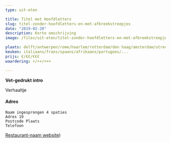 ```yaml
---
type: uit-eten

title: Titel met Hoofdletters
slug: titel-zonder-hoofdletters-en-met-afbreekstreepjes
date: "2019-02-20"
description: Korte omschrijving
image: /files/uit-eten/titel-zonder-hoofdletters-en-met-afbreekstreepjes.jpg

plaats: delft/antwerpen/rome/haarlem/rotterdam/den haag/amsterdam/utrecht/...
keuken: italiaans/frans/spaans/afrikaans/portugees/...
prijs: €/€€/€€€
waardering: +/++/+++

---
```


**Vet-gedrukt intro**

Verhaaltje

#### Adres

    Naam ingesprongen 4 spaties
    Adres 19
    Postcode Plaats
    Telefoon

[Restaurant-naam website](http://www.website.com/link-naar-het-restaurant))
